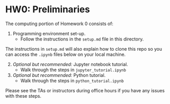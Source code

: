 # HW0: Preliminaries 

The computing portion of Homework 0 consists of: 

1. Programming environment set-up. 
	- Follow the instructions in the `setup.md` file in this directory. 

The instructions in `setup.md` will also explain how to clone this repo so you can access the `.ipynb` files below on your local machine. 

2. *Optional but recommended:* Jupyter notebook tutorial. 
	- Walk through the steps in `jupyter_tutorial.ipynb`
3. *Optional but recommended:* Python tutorial. 
	- Walk through the steps in `python_tutorial.ipynb`

Please see the TAs or instructors during office hours if you have any issues with these steps. 


